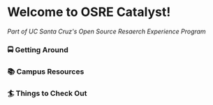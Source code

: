 # Welcome to OSRE Catalyst!
*Part of UC Santa Cruz's Open Source Resaerch Experience Program*

### 🚍 Getting Around 

### 📚 Campus Resources

### 🏄 Things to Check Out
